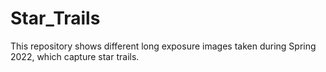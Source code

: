 # Star_Trails
This repository shows different long exposure images taken during Spring 2022, which capture star trails.
